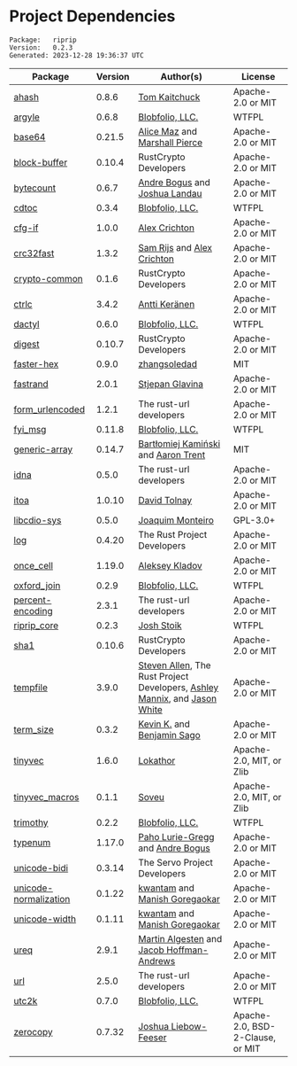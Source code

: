 # Project Dependencies
    Package:   riprip
    Version:   0.2.3
    Generated: 2023-12-28 19:36:37 UTC

| Package | Version | Author(s) | License |
| ---- | ---- | ---- | ---- |
| [ahash](https://github.com/tkaitchuck/ahash) | 0.8.6 | [Tom Kaitchuck](mailto:tom.kaitchuck@gmail.com) | Apache-2.0 or MIT |
| [argyle](https://github.com/Blobfolio/argyle) | 0.6.8 | [Blobfolio, LLC.](mailto:hello@blobfolio.com) | WTFPL |
| [base64](https://github.com/marshallpierce/rust-base64) | 0.21.5 | [Alice Maz](mailto:alice@alicemaz.com) and [Marshall Pierce](mailto:marshall@mpierce.org) | Apache-2.0 or MIT |
| [block-buffer](https://github.com/RustCrypto/utils) | 0.10.4 | RustCrypto Developers | Apache-2.0 or MIT |
| [bytecount](https://github.com/llogiq/bytecount) | 0.6.7 | [Andre Bogus](mailto:bogusandre@gmail.de) and [Joshua Landau](mailto:joshua@landau.ws) | Apache-2.0 or MIT |
| [cdtoc](https://github.com/Blobfolio/cdtoc) | 0.3.4 | [Blobfolio, LLC.](mailto:hello@blobfolio.com) | WTFPL |
| [cfg-if](https://github.com/alexcrichton/cfg-if) | 1.0.0 | [Alex Crichton](mailto:alex@alexcrichton.com) | Apache-2.0 or MIT |
| [crc32fast](https://github.com/srijs/rust-crc32fast) | 1.3.2 | [Sam Rijs](mailto:srijs@airpost.net) and [Alex Crichton](mailto:alex@alexcrichton.com) | Apache-2.0 or MIT |
| [crypto-common](https://github.com/RustCrypto/traits) | 0.1.6 | RustCrypto Developers | Apache-2.0 or MIT |
| [ctrlc](https://github.com/Detegr/rust-ctrlc.git) | 3.4.2 | [Antti Keränen](mailto:detegr@gmail.com) | Apache-2.0 or MIT |
| [dactyl](https://github.com/Blobfolio/dactyl) | 0.6.0 | [Blobfolio, LLC.](mailto:hello@blobfolio.com) | WTFPL |
| [digest](https://github.com/RustCrypto/traits) | 0.10.7 | RustCrypto Developers | Apache-2.0 or MIT |
| [faster-hex](https://github.com/NervosFoundation/faster-hex) | 0.9.0 | [zhangsoledad](mailto:787953403@qq.com) | MIT |
| [fastrand](https://github.com/smol-rs/fastrand) | 2.0.1 | [Stjepan Glavina](mailto:stjepang@gmail.com) | Apache-2.0 or MIT |
| [form_urlencoded](https://github.com/servo/rust-url) | 1.2.1 | The rust-url developers | Apache-2.0 or MIT |
| [fyi_msg](https://github.com/Blobfolio/fyi) | 0.11.8 | [Blobfolio, LLC.](mailto:hello@blobfolio.com) | WTFPL |
| [generic-array](https://github.com/fizyk20/generic-array.git) | 0.14.7 | [Bartłomiej Kamiński](mailto:fizyk20@gmail.com) and [Aaron Trent](mailto:novacrazy@gmail.com) | MIT |
| [idna](https://github.com/servo/rust-url/) | 0.5.0 | The rust-url developers | Apache-2.0 or MIT |
| [itoa](https://github.com/dtolnay/itoa) | 1.0.10 | [David Tolnay](mailto:dtolnay@gmail.com) | Apache-2.0 or MIT |
| [libcdio-sys](https://github.com/gmes78/libcdio-sys) | 0.5.0 | [Joaquim Monteiro](mailto:joaquim.monteiro@protonmail.com) | GPL-3.0+ |
| [log](https://github.com/rust-lang/log) | 0.4.20 | The Rust Project Developers | Apache-2.0 or MIT |
| [once_cell](https://github.com/matklad/once_cell) | 1.19.0 | [Aleksey Kladov](mailto:aleksey.kladov@gmail.com) | Apache-2.0 or MIT |
| [oxford_join](https://github.com/Blobfolio/oxford_join) | 0.2.9 | [Blobfolio, LLC.](mailto:hello@blobfolio.com) | WTFPL |
| [percent-encoding](https://github.com/servo/rust-url/) | 2.3.1 | The rust-url developers | Apache-2.0 or MIT |
| [riprip_core](https://github.com/Blobfolio/riprip) | 0.2.3 | [Josh Stoik](mailto:josh@blobfolio.com) | WTFPL |
| [sha1](https://github.com/RustCrypto/hashes) | 0.10.6 | RustCrypto Developers | Apache-2.0 or MIT |
| [tempfile](https://github.com/Stebalien/tempfile) | 3.9.0 | [Steven Allen](mailto:steven@stebalien.com), The Rust Project Developers, [Ashley Mannix](mailto:ashleymannix@live.com.au), and [Jason White](mailto:me@jasonwhite.io) | Apache-2.0 or MIT |
| [term_size](https://github.com/kbknapp/term_size-rs.git) | 0.3.2 | [Kevin K.](mailto:kbknapp@gmail.com) and [Benjamin Sago](mailto:ogham@bsago.me) | Apache-2.0 or MIT |
| [tinyvec](https://github.com/Lokathor/tinyvec) | 1.6.0 | [Lokathor](mailto:zefria@gmail.com) | Apache-2.0, MIT, or Zlib |
| [tinyvec_macros](https://github.com/Soveu/tinyvec_macros) | 0.1.1 | [Soveu](mailto:marx.tomasz@gmail.com) | Apache-2.0, MIT, or Zlib |
| [trimothy](https://github.com/Blobfolio/trimothy) | 0.2.2 | [Blobfolio, LLC.](mailto:hello@blobfolio.com) | WTFPL |
| [typenum](https://github.com/paholg/typenum) | 1.17.0 | [Paho Lurie-Gregg](mailto:paho@paholg.com) and [Andre Bogus](mailto:bogusandre@gmail.com) | Apache-2.0 or MIT |
| [unicode-bidi](https://github.com/servo/unicode-bidi) | 0.3.14 | The Servo Project Developers | Apache-2.0 or MIT |
| [unicode-normalization](https://github.com/unicode-rs/unicode-normalization) | 0.1.22 | [kwantam](mailto:kwantam@gmail.com) and [Manish Goregaokar](mailto:manishsmail@gmail.com) | Apache-2.0 or MIT |
| [unicode-width](https://github.com/unicode-rs/unicode-width) | 0.1.11 | [kwantam](mailto:kwantam@gmail.com) and [Manish Goregaokar](mailto:manishsmail@gmail.com) | Apache-2.0 or MIT |
| [ureq](https://github.com/algesten/ureq) | 2.9.1 | [Martin Algesten](mailto:martin@algesten.se) and [Jacob Hoffman-Andrews](mailto:ureq@hoffman-andrews.com) | Apache-2.0 or MIT |
| [url](https://github.com/servo/rust-url) | 2.5.0 | The rust-url developers | Apache-2.0 or MIT |
| [utc2k](https://github.com/Blobfolio/utc2k) | 0.7.0 | [Blobfolio, LLC.](mailto:hello@blobfolio.com) | WTFPL |
| [zerocopy](https://github.com/google/zerocopy) | 0.7.32 | [Joshua Liebow-Feeser](mailto:joshlf@google.com) | Apache-2.0, BSD-2-Clause, or MIT |
